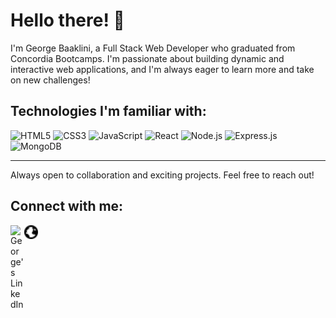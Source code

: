 # Hello there! 👋

I'm George Baaklini, a Full Stack Web Developer who graduated from Concordia Bootcamps. I'm passionate about building dynamic and interactive web applications, and I'm always eager to learn more and take on new challenges!

## Technologies I'm familiar with:

<p>
  <img alt="HTML5" src="https://img.shields.io/badge/HTML5-%23E34F26.svg?style=for-the-badge&logo=html5&logoColor=white" />
  <img alt="CSS3" src="https://img.shields.io/badge/CSS3-%231572B6.svg?style=for-the-badge&logo=css3&logoColor=white" />
  <img alt="JavaScript" src="https://img.shields.io/badge/JavaScript-%23F7DF1E.svg?style=for-the-badge&logo=javascript&logoColor=black" />
  <img alt="React" src="https://img.shields.io/badge/React-%2320232a.svg?style=for-the-badge&logo=react&logoColor=%2361DAFB" />
  <img alt="Node.js" src="https://img.shields.io/badge/Node.js-%23339933.svg?&style=for-the-badge&logo=node-dot-js&logoColor=white" />
  <img alt="Express.js" src="https://img.shields.io/badge/Express.js-%23404d59.svg?style=for-the-badge" />
  <img alt="MongoDB" src="https://img.shields.io/badge/MongoDB-%234ea94b.svg?style=for-the-badge&logo=mongodb&logoColor=white" />
</p>

---

Always open to collaboration and exciting projects. Feel free to reach out!

## Connect with me:

[<img align="left" alt="George's LinkedIn" width="22px" src="https://cdn.jsdelivr.net/npm/simple-icons@v3/icons/linkedin.svg" />][linkedin]
[<img align="left" alt="George's Website" width="22px" src="https://raw.githubusercontent.com/iconic/open-iconic/master/svg/globe.svg" />][website]

[linkedin]: https://linkedin.com/georgebaaklini-dev
[website]: https://georgebaaklini.com






